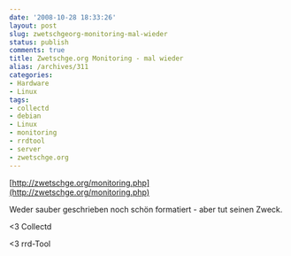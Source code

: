 ```yaml
---
date: '2008-10-28 18:33:26'
layout: post
slug: zwetschgeorg-monitoring-mal-wieder
status: publish
comments: true
title: Zwetschge.org Monitoring - mal wieder
alias: /archives/311
categories:
- Hardware
- Linux
tags:
- collectd
- debian
- Linux
- monitoring
- rrdtool
- server
- zwetschge.org
---
```


[http://zwetschge.org/monitoring.php](http://zwetschge.org/monitoring.php)

Weder sauber geschrieben noch schön formatiert - aber tut seinen Zweck.

<3 Collectd

<3 rrd-Tool
